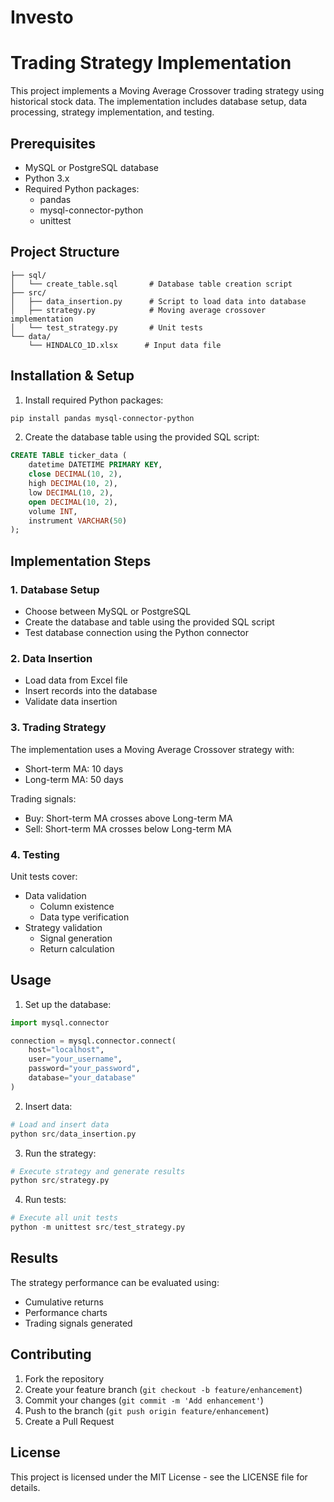 # Investo



# Trading Strategy Implementation

This project implements a Moving Average Crossover trading strategy using historical stock data. The implementation includes database setup, data processing, strategy implementation, and testing.

## Prerequisites

- MySQL or PostgreSQL database
- Python 3.x
- Required Python packages:
  - pandas
  - mysql-connector-python
  - unittest

## Project Structure

```
├── sql/
│   └── create_table.sql       # Database table creation script
├── src/
│   ├── data_insertion.py      # Script to load data into database
│   ├── strategy.py            # Moving average crossover implementation
│   └── test_strategy.py       # Unit tests
└── data/
    └── HINDALCO_1D.xlsx      # Input data file
```

## Installation & Setup

1. Install required Python packages:
```bash
pip install pandas mysql-connector-python
```

2. Create the database table using the provided SQL script:
```sql
CREATE TABLE ticker_data (
    datetime DATETIME PRIMARY KEY,
    close DECIMAL(10, 2),
    high DECIMAL(10, 2),
    low DECIMAL(10, 2),
    open DECIMAL(10, 2),
    volume INT,
    instrument VARCHAR(50)
);
```

## Implementation Steps

### 1. Database Setup
- Choose between MySQL or PostgreSQL
- Create the database and table using the provided SQL script
- Test database connection using the Python connector

### 2. Data Insertion
- Load data from Excel file
- Insert records into the database
- Validate data insertion

### 3. Trading Strategy
The implementation uses a Moving Average Crossover strategy with:
- Short-term MA: 10 days
- Long-term MA: 50 days

Trading signals:
- Buy: Short-term MA crosses above Long-term MA
- Sell: Short-term MA crosses below Long-term MA

### 4. Testing
Unit tests cover:
- Data validation
  - Column existence
  - Data type verification
- Strategy validation
  - Signal generation
  - Return calculation

## Usage

1. Set up the database:
```python
import mysql.connector

connection = mysql.connector.connect(
    host="localhost",
    user="your_username",
    password="your_password",
    database="your_database"
)
```

2. Insert data:
```python
# Load and insert data
python src/data_insertion.py
```

3. Run the strategy:
```python
# Execute strategy and generate results
python src/strategy.py
```

4. Run tests:
```python
# Execute all unit tests
python -m unittest src/test_strategy.py
```

## Results

The strategy performance can be evaluated using:
- Cumulative returns
- Performance charts
- Trading signals generated

## Contributing

1. Fork the repository
2. Create your feature branch (`git checkout -b feature/enhancement`)
3. Commit your changes (`git commit -m 'Add enhancement'`)
4. Push to the branch (`git push origin feature/enhancement`)
5. Create a Pull Request

## License

This project is licensed under the MIT License - see the LICENSE file for details.
